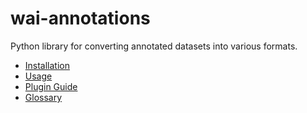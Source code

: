 # wai-annotations
Python library for converting annotated datasets into various formats.

* [Installation](doc/INSTALL.md)
* [Usage](doc/USAGE.md)
* [Plugin Guide](doc/PLUGIN.md)
* [Glossary](doc/GLOSSARY.md)
